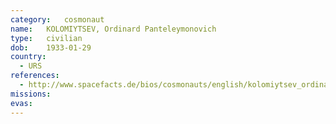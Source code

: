 ```yaml
---
category:	cosmonaut
name:	KOLOMIYTSEV, Ordinard Panteleymonovich 
type:	civilian
dob:	1933-01-29
country:
  - URS
references:
  - http://www.spacefacts.de/bios/cosmonauts/english/kolomiytsev_ordinard.htm
missions:
evas:
---
```

